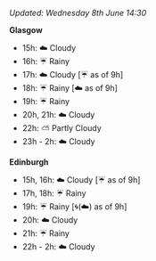 *Updated: Wednesday 8th June 14:30*

**Glasgow**

* 15h: :cloud: Cloudy
* 16h: :umbrella: Rainy
* 17h: :cloud: Cloudy [:umbrella: as of 9h]
* 18h: :umbrella: Rainy [:cloud: as of 9h]
* 19h: :umbrella: Rainy
* 20h, 21h: :cloud: Cloudy
* 22h: :partly_sunny: Partly Cloudy
* 23h - 2h: :cloud: Cloudy

**Edinburgh**

* 15h, 16h: :cloud: Cloudy [:umbrella: as of 9h]
* 17h, 18h: :umbrella: Rainy
* 19h: :umbrella: Rainy [:cyclone:(:cloud:) as of 9h]
* 20h: :cloud: Cloudy
* 21h: :umbrella: Rainy
* 22h - 2h: :cloud: Cloudy

